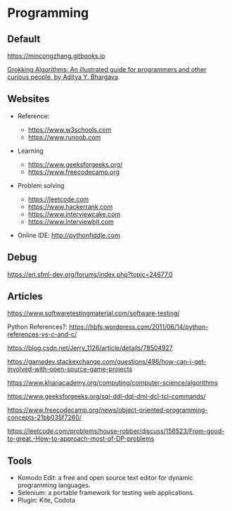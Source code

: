 # Programming

## Default

https://mincongzhang.gitbooks.io

[Grokking Algorithms: An illustrated guide for programmers and other curious people, by Aditya Y. Bhargava](https://www.oreilly.com/library/view/grokking-algorithms-an/9781617292231/).


## Websites

* Reference:
  * https://www.w3schools.com
  * https://www.runoob.com

* Learning
  * https://www.geeksforgeeks.org/
  * https://www.freecodecamp.org

* Problem solving
  * https://leetcode.com
  * https://www.hackerrank.com
  * https://www.interviewcake.com
  * https://www.interviewbit.com

* Online IDE: http://pythonfiddle.com

## Debug

https://en.sfml-dev.org/forums/index.php?topic=24677.0


## Articles

https://www.softwaretestingmaterial.com/software-testing/

Python References?: https://hbfs.wordpress.com/2011/06/14/python-references-vs-c-and-c/

https://blog.csdn.net/Jerry_1126/article/details/78504927

https://gamedev.stackexchange.com/questions/496/how-can-i-get-involved-with-open-source-game-projects

https://www.khanacademy.org/computing/computer-science/algorithms

https://www.geeksforgeeks.org/sql-ddl-dql-dml-dcl-tcl-commands/

https://www.freecodecamp.org/news/object-oriented-programming-concepts-21bb035f7260/

https://leetcode.com/problems/house-robber/discuss/156523/From-good-to-great.-How-to-approach-most-of-DP-problems

<!-- http://yangcongchufang.com/高级python编程基础/python-object-class.html -->


## Tools

* Komodo Edit: a free and open source text editor for dynamic programming languages.
* Selenium: a portable framework for testing web applications.
* Plugin: Kite, Codota
